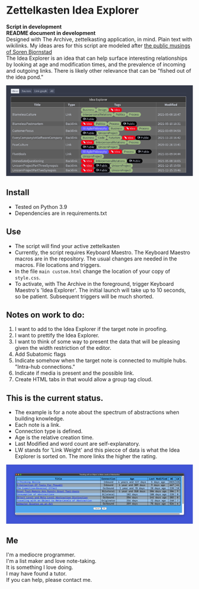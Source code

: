 # Zettelkasten Idea Explorer  
**Script in development**  
**README document in development**  
Designed with The Archive, zettelkasting application, in mind. Plain text with wikilinks. 
My ideas ares for this script are modeled after [the public musings of Soren Bjornstad](https://zettelkasten.sorenbjornstad.com/#ImprovementOfDailyWork)  
The Idea Explorer is an idea that can help surface interesting relationships by looking at age and modification times, and the prevalence of incoming and outgoing links. There is likely other relevance that can be "fished out of the idea pond."

![Soren's Idea Explorer](media/Soren'sIdeaExplorer.png)

## Install
- Tested on Python 3.9
- Dependencies are in requirements.txt

## Use
- The script will find your active zettelkasten
- Currently, the script requires Keyboard Maestro. The Keyboard Maestro macros are in the repository. The usual changes are needed in the macros. File locations and triggers.
- In the file `main custom.html` change the location of your copy of `style.css`.
- To activate, with The Archive in the foreground, trigger Keyboard Maestro's 'Idea Explorer'. The initial launch will take up to 10 seconds, so be patient. Subsequent triggers will be much shorted. 

## Notes on work to do:

1. I want to add to the Idea Explorer if the target note in proofing.
2. I want to prettify the Idea Explorer.
3. I want to think of some way to present the data that will be pleasing given the width restriction of the editor.
4. Add Subatomic flags 
5. Indicate somehow when the target note is connected to multiple hubs. "Intra-hub connections."
6.  Indicate if media is present and the possible link.
7.  Create HTML tabs in that would allow a group tag cloud.



## This is the current status.
- The example is for a note about the spectrum of abstractions when building knowledge.
- Each note is a link.
- Connection type is defined.
- Age is the relative creation time.
- Last Modified and word count are self-explanatory.
- LW stands for 'Link Weight' and this piecce of data is what the Idea Explorer is sorted on. The more links the higher the rating.

 
![Zettel Idea Navigator](media/5-2-23status.png)


## Me
I'm a mediocre programmer.  
I'm a list maker and love note-taking.  
It is something I love doing.  
I may have found a tutor.  
If you can help, please contact me.